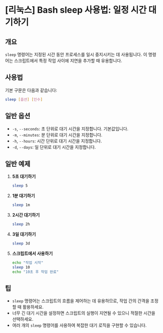 # [리눅스] Bash sleep 사용법: 일정 시간 대기하기

## 개요
`sleep` 명령어는 지정된 시간 동안 프로세스를 일시 중지시키는 데 사용됩니다. 이 명령어는 스크립트에서 특정 작업 사이에 지연을 추가할 때 유용합니다.

## 사용법
기본 구문은 다음과 같습니다:

```bash
sleep [옵션] [인수]
```

## 일반 옵션
- `-s`, `--seconds`: 초 단위로 대기 시간을 지정합니다. 기본값입니다.
- `-m`, `--minutes`: 분 단위로 대기 시간을 지정합니다.
- `-h`, `--hours`: 시간 단위로 대기 시간을 지정합니다.
- `-d`, `--days`: 일 단위로 대기 시간을 지정합니다.

## 일반 예제
1. **5초 대기하기**
   ```bash
   sleep 5
   ```

2. **1분 대기하기**
   ```bash
   sleep 1m
   ```

3. **2시간 대기하기**
   ```bash
   sleep 2h
   ```

4. **3일 대기하기**
   ```bash
   sleep 3d
   ```

5. **스크립트에서 사용하기**
   ```bash
   echo "작업 시작"
   sleep 10
   echo "10초 후 작업 완료"
   ```

## 팁
- `sleep` 명령어는 스크립트의 흐름을 제어하는 데 유용하므로, 작업 간의 간격을 조정할 때 활용하세요.
- 너무 긴 대기 시간을 설정하면 스크립트의 실행이 지연될 수 있으니 적절한 시간을 선택하세요.
- 여러 개의 `sleep` 명령어를 사용하여 복잡한 대기 로직을 구현할 수 있습니다.